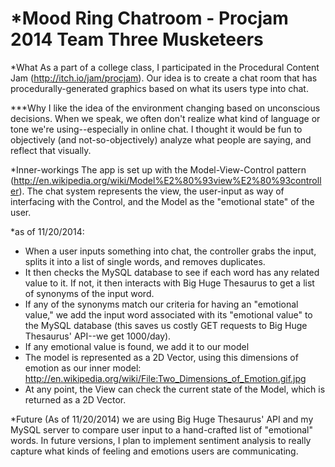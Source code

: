 *Mood Ring Chatroom - Procjam 2014
Team Three Musketeers
========================

*What
As a part of a college class, I participated in the Procedural Content Jam (http://itch.io/jam/procjam).
Our idea is to create a chat room that has procedurally-generated graphics based on what its users type into chat.

***Why
I like the idea of the environment changing based on unconscious decisions. When we speak, we often don't realize
what kind of language or tone we're using--especially in online chat. I thought it would be fun to objectively (and not-so-objectively) analyze what people are saying, and reflect that visually.

*Inner-workings
The app is set up with the Model-View-Control pattern (http://en.wikipedia.org/wiki/Model%E2%80%93view%E2%80%93controller).
The chat system represents the view, the user-input as way of interfacing with the Control, and the Model as the "emotional state" of the user.

*as of 11/20/2014:
- When a user inputs something into chat, the controller grabs the input, splits it into a list of single words, and removes duplicates.
- It then checks the MySQL database to see if each word has any related value to it. If not, it then interacts with Big Huge Thesaurus to get a list of synonyms of the input word.
- If any of the synonyms match our criteria for having an "emotional value," we add the input word associated with its "emotional value" to the MySQL database (this saves us costly GET requests to Big Huge Thesaurus' API--we get 1000/day).
- If any emotional value is found, we add it to our model
- The model is represented as a 2D Vector, using this dimensions of emotion as our inner model:
    http://en.wikipedia.org/wiki/File:Two_Dimensions_of_Emotion.gif.jpg
- At any point, the View can check the current state of the Model, which is returned as a 2D Vector.

*Future
(As of 11/20/2014) we are using Big Huge Thesaurus' API and my MySQL server to compare user input to a hand-crafted list of "emotional" words. In future versions, I plan to implement sentiment analysis to really capture what kinds of feeling and emotions users are communicating.
